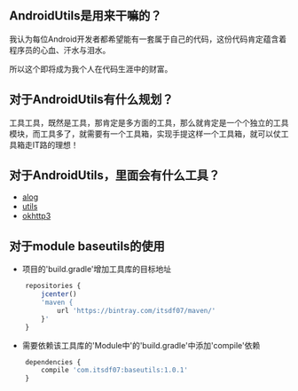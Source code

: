 ## AndroidUtils是用来干嘛的？
我认为每位Android开发者都希望能有一套属于自己的代码，这份代码肯定蕴含着程序员的心血、汗水与泪水。

所以这个即将成为我个人在代码生涯中的财富。
## 对于AndroidUtils有什么规划？
工具工具，既然是工具，那肯定是多方面的工具，那么就肯定是一个个独立的工具模块，而工具多了，就需要有一个工具箱，实现手提这样一个工具箱，就可以仗工具箱走IT路的理想！

## 对于AndroidUtils，里面会有什么工具？
* [alog](https://github.com/itsdf07/ALogUtils.git)
* [utils]()
* [okhttp3](https://github.com/itsdf07/AndroidHttpUtils.git)

## 对于module baseutils的使用
* 项目的'build.gradle'增加工具库的目标地址
```javascript
    repositories {
        jcenter()
        'maven {
            url 'https://bintray.com/itsdf07/maven/'
        }'
    }
```
* 需要依赖该工具库的'Module中'的'build.gradle'中添加'compile'依赖
```javascript
    dependencies {
        compile 'com.itsdf07:baseutils:1.0.1'
    }
```

